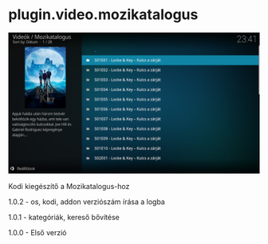 # plugin.video.mozikatalogus
![Logo](resources/screenshots/screenshot-3.jpg)

Kodi kiegészítő a Mozikatalogus-hoz

1.0.2 - os, kodi, addon verziószám írása a logba

1.0.1 - kategóriák, kereső bővítése

1.0.0 - Első verzió